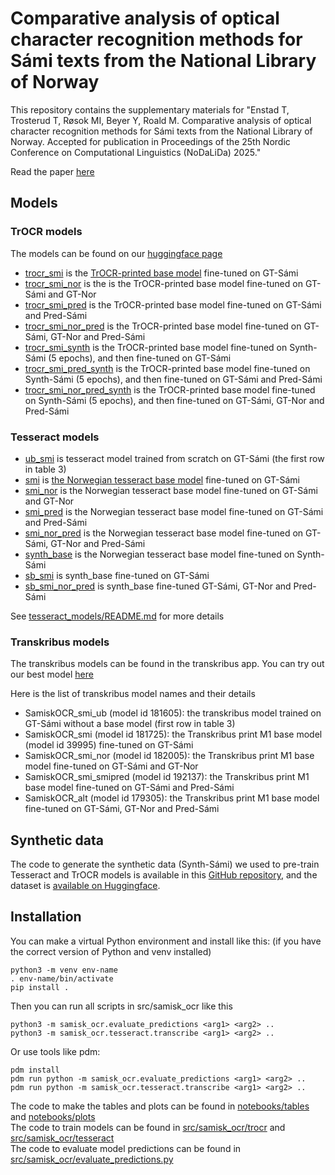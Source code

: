 # Comparative analysis of optical character recognition methods for Sámi texts from the National Library of Norway
This repository contains the supplementary materials for "Enstad T, Trosterud T, Røsok MI, Beyer Y, Roald M. Comparative analysis of optical character recognition methods for Sámi texts from the National Library of Norway. Accepted for publication in Proceedings of the 25th Nordic Conference on Computational Linguistics (NoDaLiDa) 2025."

Read the paper [here](https://arxiv.org/abs/2501.07300) 

## Models

### TrOCR models
The models can be found on our [huggingface page](https://huggingface.co/Sprakbanken)

- [trocr_smi](https://huggingface.co/Sprakbanken/trocr_smi) is the [TrOCR-printed base model](https://huggingface.co/microsoft/trocr-base-printed) fine-tuned on GT-Sámi
- [trocr_smi_nor](https://huggingface.co/Sprakbanken/trocr_smi_nor) is the is the TrOCR-printed base model fine-tuned on GT-Sámi and GT-Nor
- [trocr_smi_pred](https://huggingface.co/Sprakbanken/trocr_smi_pred) is the TrOCR-printed base model fine-tuned on GT-Sámi and Pred-Sámi
- [trocr_smi_nor_pred](https://huggingface.co/Sprakbanken/trocr_smi_nor_pred) is the TrOCR-printed base model fine-tuned on GT-Sámi, GT-Nor and Pred-Sámi
- [trocr_smi_synth](https://huggingface.co/Sprakbanken/trocr_smi_synth) is the TrOCR-printed base model fine-tuned on Synth-Sámi (5 epochs), and then fine-tuned on GT-Sámi
- [trocr_smi_pred_synth](https://huggingface.co/Sprakbanken/trocr_smi_pred_synth) is the TrOCR-printed base model fine-tuned on Synth-Sámi (5 epochs), and then fine-tuned on GT-Sámi and Pred-Sámi
- [trocr_smi_nor_pred_synth](https://huggingface.co/Sprakbanken/trocr_smi_nor_pred_synth) is the TrOCR-printed base model fine-tuned on Synth-Sámi (5 epochs), and then fine-tuned on GT-Sámi, GT-Nor and Pred-Sámi


### Tesseract models
- [ub_smi](tesseract_models/ub_smi) is tesseract model trained from scratch on GT-Sámi (the first row in table 3)
- [smi](tesseract_models/smi) is [the Norwegian tesseract base model](https://github.com/tesseract-ocr/tessdata_best/blob/main/nor.traineddata) fine-tuned on GT-Sámi
- [smi_nor](tesseract_models/smi_nor) is the Norwegian tesseract base model fine-tuned on GT-Sámi and GT-Nor
- [smi_pred](tesseract_models/smi_pred) is the Norwegian tesseract base model fine-tuned on GT-Sámi and Pred-Sámi
- [smi_nor_pred](tesseract_models/smi_nor_pred) is the Norwegian tesseract base model fine-tuned on GT-Sámi, GT-Nor and Pred-Sámi
- [synth_base](tesseract_models/synth_base) is the Norwegian tesseract base model fine-tuned on Synth-Sámi
- [sb_smi](tesseract_models/sb_smi) is synth_base fine-tuned on GT-Sámi
- [sb_smi_nor_pred](tesseract_models/sb_smi_nor_pred) is synth_base fine-tuned GT-Sámi, GT-Nor and Pred-Sámi

See [tesseract_models/README.md](tesseract_models/README.md) for more details

### Transkribus models
The transkribus models can be found in the transkribus app.
You can try out our best model [here](https://www.transkribus.org/model/sami-ocr)

Here is the list of transkribus model names and their details
- SamiskOCR_smi_ub (model id 181605): the transkribus model trained on GT-Sámi without a base model (first row in table 3)
- SamiskOCR_smi (model id 181725): the Transkribus print M1 base model (model id 39995) fine-tuned on GT-Sámi
- SamiskOCR_smi_nor (model id 182005): the Transkribus print M1 base model fine-tuned on GT-Sámi and GT-Nor
- SamiskOCR_smi_smipred (model id 192137): the Transkribus print M1 base model fine-tuned on GT-Sámi and Pred-Sámi
- SamiskOCR_alt (model id 179305): the Transkribus print M1 base model fine-tuned on GT-Sámi, GT-Nor and Pred-Sámi

## Synthetic data
The code to generate the synthetic data (Synth-Sámi) we used to pre-train Tesseract and TrOCR models is available in this [GitHub repository](https://github.com/sprakbanken/synthetic_text_images), and the dataset is [available on Huggingface](https://huggingface.co/datasets/Sprakbanken/synthetic_sami_ocr_data).

## Installation
You can make a virtual Python environment and install like this:
(if you have the correct version of Python and venv installed)
```
python3 -m venv env-name
. env-name/bin/activate
pip install .
```
Then you can run all scripts in src/samisk_ocr like this
```
python3 -m samisk_ocr.evaluate_predictions <arg1> <arg2> ..
python3 -m samisk_ocr.tesseract.transcribe <arg1> <arg2> ..
```

Or use tools like pdm:
```
pdm install
pdm run python -m samisk_ocr.evaluate_predictions <arg1> <arg2> ..
pdm run python -m samisk_ocr.tesseract.transcribe <arg1> <arg2> ..
```

The code to make the tables and plots can be found in [notebooks/tables](notebooks/tables) and [notebooks/plots](notebooks/plots)  
The code to train models can be found in [src/samisk_ocr/trocr](src/samisk_ocr/trocr) and [src/samisk_ocr/tesseract](src/samisk_ocr/tesseract)  
The code to evaluate model predictions can be found in [src/samisk_ocr/evaluate_predictions.py](src/samisk_ocr/evaluate_predictions.py)  
